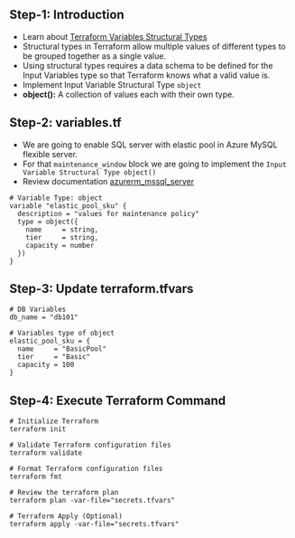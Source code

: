## Step-1: Introduction
- Learn about [Terraform Variables Structural Types](https://www.terraform.io/docs/language/expressions/type-constraints.html#structural-types)
- Structural types in Terraform allow multiple values of different types to be grouped together as a single value. 
- Using structural types requires a data schema to be defined for the Input Variables type so that Terraform knows what a valid value is.
- Implement Input Variable Structural Type `object`
- **object():** A collection of values each with their own type.

## Step-2: variables.tf
- We are going to enable SQL server with elastic pool in Azure MySQL flexible server.
- For that `maintenance_window` block we are going to implement the `Input Variable Structural Type object()`
- Review documentation [azurerm_mssql_server](https://registry.terraform.io/providers/hashicorp/azurerm/latest/docs/resources/mssql_server)
```t
# Variable Type: object
variable "elastic_pool_sku" {
  description = "values for maintenance policy"
  type = object({
    name     = string,
    tier     = string,
    capacity = number
  })
}
```

## Step-3: Update terraform.tfvars
```t
# DB Variables
db_name = "db101"

# Variables type of object
elastic_pool_sku = {
  name     = "BasicPool"
  tier     = "Basic"
  capacity = 100
}
```

## Step-4: Execute Terraform Command
```t
# Initialize Terraform
terraform init

# Validate Terraform configuration files
terraform validate

# Format Terraform configuration files
terraform fmt

# Review the terraform plan
terraform plan -var-file="secrets.tfvars"

# Terraform Apply (Optional)
terraform apply -var-file="secrets.tfvars"
```